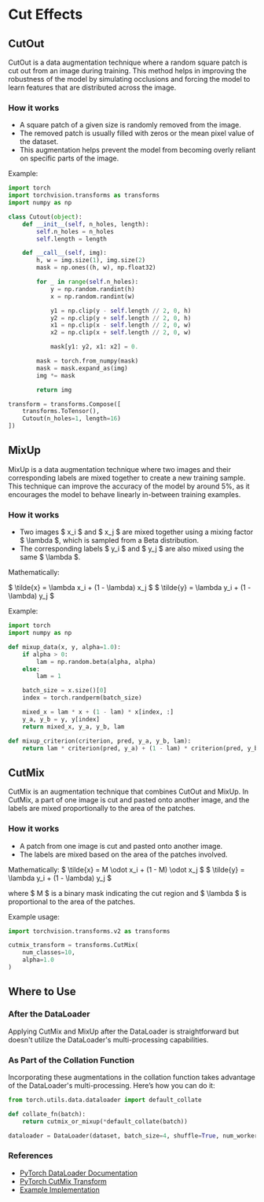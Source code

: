 # Cut Effects

## CutOut

CutOut is a data augmentation technique where a random square patch is cut out from an image during training. This method helps in improving the robustness of the model by simulating occlusions and forcing the model to learn features that are distributed across the image.

### How it works

- A square patch of a given size is randomly removed from the image.
- The removed patch is usually filled with zeros or the mean pixel value of the dataset.
- This augmentation helps prevent the model from becoming overly reliant on specific parts of the image.

Example:
```python
import torch
import torchvision.transforms as transforms
import numpy as np

class Cutout(object):
    def __init__(self, n_holes, length):
        self.n_holes = n_holes
        self.length = length

    def __call__(self, img):
        h, w = img.size(1), img.size(2)
        mask = np.ones((h, w), np.float32)

        for _ in range(self.n_holes):
            y = np.random.randint(h)
            x = np.random.randint(w)

            y1 = np.clip(y - self.length // 2, 0, h)
            y2 = np.clip(y + self.length // 2, 0, h)
            x1 = np.clip(x - self.length // 2, 0, w)
            x2 = np.clip(x + self.length // 2, 0, w)

            mask[y1: y2, x1: x2] = 0.

        mask = torch.from_numpy(mask)
        mask = mask.expand_as(img)
        img *= mask

        return img

transform = transforms.Compose([
    transforms.ToTensor(),
    Cutout(n_holes=1, length=16)
])
```

## MixUp

MixUp is a data augmentation technique where two images and their corresponding labels are mixed together to create a new training sample. This technique can improve the accuracy of the model by around 5%, as it encourages the model to behave linearly in-between training examples.

### How it works

- Two images $ x_i $ and $ x_j $ are mixed together using a mixing factor $ \lambda $, which is sampled from a Beta distribution.
- The corresponding labels $ y_i $ and $ y_j $ are also mixed using the same $ \lambda $.

Mathematically:

$ \tilde{x} = \lambda x_i + (1 - \lambda) x_j $
$ \tilde{y} = \lambda y_i + (1 - \lambda) y_j $

Example:
```python
import torch
import numpy as np

def mixup_data(x, y, alpha=1.0):
    if alpha > 0:
        lam = np.random.beta(alpha, alpha)
    else:
        lam = 1

    batch_size = x.size()[0]
    index = torch.randperm(batch_size)

    mixed_x = lam * x + (1 - lam) * x[index, :]
    y_a, y_b = y, y[index]
    return mixed_x, y_a, y_b, lam

def mixup_criterion(criterion, pred, y_a, y_b, lam):
    return lam * criterion(pred, y_a) + (1 - lam) * criterion(pred, y_b)
```

## CutMix

CutMix is an augmentation technique that combines CutOut and MixUp. In CutMix, a part of one image is cut and pasted onto another image, and the labels are mixed proportionally to the area of the patches.

### How it works

- A patch from one image is cut and pasted onto another image.
- The labels are mixed based on the area of the patches involved.

Mathematically:
$ \tilde{x} = M \odot x_i + (1 - M) \odot x_j $
$ \tilde{y} = \lambda y_i + (1 - \lambda) y_j $

where $ M $ is a binary mask indicating the cut region and $ \lambda $ is proportional to the area of the patches.

Example usage:
```python
import torchvision.transforms.v2 as transforms

cutmix_transform = transforms.CutMix(
    num_classes=10, 
    alpha=1.0
)
```

## Where to Use

### After the DataLoader

Applying CutMix and MixUp after the DataLoader is straightforward but doesn't utilize the DataLoader's multi-processing capabilities.

### As Part of the Collation Function

Incorporating these augmentations in the collation function takes advantage of the DataLoader's multi-processing. Here’s how you can do it:

```python
from torch.utils.data.dataloader import default_collate

def collate_fn(batch):
    return cutmix_or_mixup(*default_collate(batch))

dataloader = DataLoader(dataset, batch_size=4, shuffle=True, num_workers=2, collate_fn=collate_fn)
```

### References

- [PyTorch DataLoader Documentation](https://pytorch.org/docs/stable/data.html#dataloader-collate-fn)
- [PyTorch CutMix Transform](https://pytorch.org/vision/main/generated/torchvision.transforms.v2.CutMix.html)
- [Example Implementation](https://pytorch.org/vision/main/auto_examples/transforms/plot_cutmix_mixup.html)